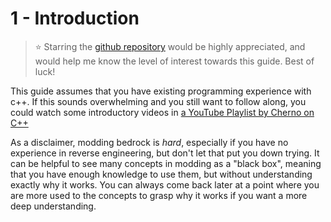 # 1 - Introduction

> ⭐ Starring the [github repository](https://github.com/FrederoxDev/Bedrock-Modding-Guide) would be highly appreciated, and would help me know the level of interest towards this guide. Best of luck!

This guide assumes that you have existing programming experience with c++. If this sounds overwhelming and you still want to follow along, you could watch some introductory videos in [a YouTube Playlist by Cherno on C++](https://www.youtube.com/watch?v=18c3MTX0PK0&list=PLlrATfBNZ98dudnM48yfGUldqGD0S4FFb&pp=iAQB)

As a disclaimer, modding bedrock is *hard*, especially if you have no experience in reverse engineering, but don't let that put you down trying. It can be helpful to see many concepts in modding as a "black box", meaning that you have enough knowledge to use them, but without understanding exactly why it works. You can always come back later at a point where you are more used to the concepts to grasp why it works if you want a more deep understanding.